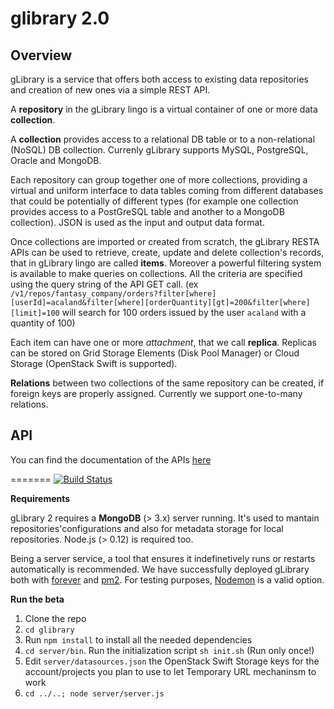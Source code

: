 # glibrary 2.0 

## Overview

gLibrary is a service that offers both access to existing data repositories and creation of new ones via a simple REST API.

A **repository** in the gLibrary lingo is a virtual container of one or more data **collection**. 

A **collection** provides access to a relational DB table or to a non-relational (NoSQL) DB collection. Currenly gLibrary supports MySQL, PostgreSQL, Oracle and MongoDB. 

Each repository can group together one of more collections, providing a virtual and uniform interface to data tables coming from different databases that could be potentially of different types (for example one collection provides access to a PostGreSQL table and another to a MongoDB collection). JSON is used as the input and output data format.

Once collections are imported or created from scratch, the gLibrary RESTA APIs can be used to retrieve, create, update and delete collection's records, that in gLibrary lingo are called **items**. Moreover a powerful filtering system is available to make queries on collections. All the criteria are specified using the query string of the API GET call. (ex `/v1/repos/fantasy_company/orders?filter[where][userId]=acaland&filter[where][orderQuantity][gt]=200&filter[where][limit]=100` will search for 100 orders issued by the user `acaland` with a quantity of 100)

Each item can have one or more *attachment*, that we call **replica**. Replicas can be stored on Grid Storage Elements (Disk Pool Manager) or Cloud Storage (OpenStack Swift is supported). 

**Relations** between two collections of the same repository can be created, if foreign keys are properly assigned. Currently we support one-to-many relations.

## API

You can find the documentation of the APIs [here](https://github.com/csgf/glibrary/blob/master/docs/glibrary2.md)



=======
[![Build Status](https://travis-ci.org/antoniodimariano/gLibrary2.0.svg?branch=master)](https://travis-ci.org/antoniodimariano/gLibrary2.0)

**Requirements**

gLibrary 2 requires a **MongoDB** (> 3.x) server running. It's used to mantain repositories'configurations and also for metadata storage for local repositories. Node.js (> 0.12) is required too.

Being a server service, a tool that ensures it indefinetively runs or restarts automatically is recommended. We have successfully deployed gLibrary both with [forever](https://github.com/foreverjs/forever) and [pm2](https://github.com/Unitech/pm2). For testing purposes, [Nodemon](https://github.com/remy/nodemon) is a valid option.

**Run the beta**

1. Clone the repo
2. `cd glibrary`
3. Run `npm install` to install all the needed dependencies
4. `cd server/bin`. Run the initialization script `sh init.sh` (Run only once!) 
5. Edit `server/datasources.json` the OpenStack Swift Storage keys for the account/projects you plan to use to let Temporary URL mechaninsm to work
5. `cd ../..; node server/server.js`
